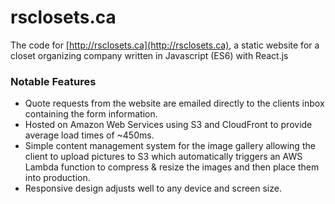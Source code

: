 # rsclosets.ca

The code for [http://rsclosets.ca](http://rsclosets.ca), a static website for a closet organizing company written in Javascript (ES6) with React.js

### Notable Features

- Quote requests from the website are emailed directly to the clients inbox containing the form information.
- Hosted on Amazon Web Services using S3 and CloudFront to provide average load times of ~450ms.
- Simple content management system for the image gallery allowing the client to upload pictures to S3 which automatically triggers an AWS Lambda function to compress & resize the images and then place them into production.
- Responsive design adjusts well to any device and screen size.
